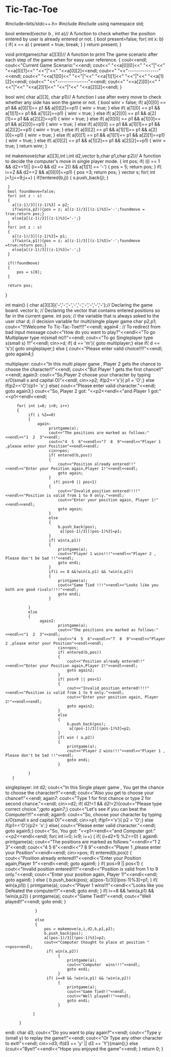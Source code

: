 # Tic-Tac-Toe
#include<bits/stdc++.h>
#include<iostream>
#include<vector>
using namespace std;

bool entered(vector<int> b , int a)// A function to check whether the position entered by user is already entered or not.
{
  bool present=false;
  for( int x: b)
  {
      if( x == a)
      {
          present = true;
          break;
      }
  }
  return present;
}

void printgame(char a[][3])// A function to print The game scenario after each step of the game when for easy user reference.
{
    cout<<endl;
    cout<<"Current Game Scenario:"<<endl;
    cout<<"       "<<a[0][0]<<"  "<<"|"<<"  "<<a[0][1]<<"  "<<"|"<<"  "<<a[0][2]<<endl;
    cout<<"      "<<"---------------"<<endl;
    cout<<"       "<<a[1][0]<<"  "<<"|"<<"  "<<a[1][1]<<"  "<<"|"<<"  "<<a[1][2]<<endl;
    cout<<"      "<<"---------------"<<endl;
    cout<<"       "<<a[2][0]<<"  "<<"|"<<"  "<<a[2][1]<<"  "<<"|"<<"  "<<a[2][2]<<endl;
}

bool win( char a[][3], char p1)// A function I use after every move to check whether any side has won the game or not.
{
    bool winr = false;
    if( a[0][0] == p1 && a[0][1]== p1 && a[0][2]==p1)
    {
        winr = true;
    }
    else if( a[1][0] == p1 && a[1][1]== p1 && a[1][2]==p1)
    {
        winr = true;
    }
    else if( a[2][0] == p1 && a[2][1]== p1 && a[2][2]==p1)
    {
        winr = true;
    }
    else if( a[0][0] == p1 && a[1][0]== p1 && a[2][0]==p1)
    {
        winr = true;
    }
    else  if( a[0][0] == p1 && a[1][1]== p1 && a[2][2]==p1)
    {
        winr = true;
    }
    else  if( a[0][2] == p1 && a[1][1]== p1 && a[2][0]==p1)
    {
        winr = true;
    }
    else  if( a[0][1] == p1 && a[1][1]== p1 && a[2][1]==p1)
    {
        winr = true;
    }
    else  if( a[0][2] == p1 && a[1][2]== p1 && a[2][2]==p1)
    {
        winr = true;
    }
    return winr;
}

int makemove(char a[][3],int i,int d2,vector<int> b,char p1,char p2)// A function to decide the computer's move in single player mode.
{
    int pos;
     if(  ((i == 1 && d2==1)|| (i==0 && d2 == 2)) && a[1][1] == '-')
     {
         pos = 5;
         return pos;
     }
     if( i==2 && d2==2 && a[0][0]==p1)
     {
         pos =3;
         return pos;
     }
     vector<int> s;
     for( int j=1;j<=9;j++)
     {
         if(!entered(b,j))
         {
             s.push_back(j);
         }

     }
     bool foundmove=false;
     for( int z : s)
     {
       a[(z-1)/3][(z-1)%3] = p2;
       if(win(a,p2)){pos = z; a[(z-1)/3][(z-1)%3]='-';foundmove = true;return pos;}
       else{a[(z-1)/3][(z-1)%3]='-';}
     }
     for( int z : s)
     {
       a[(z-1)/3][(z-1)%3]= p1;
       if(win(a,p1)){pos = z; a[(z-1)/3][(z-1)%3]='-';foundmove =true;return pos;}
       else{a[(z-1)/3][(z-1)%3]='-';}
     }

     if(!foundmove)
     {
         pos = s[0];
     }

     return pos;
}

int main()
{
  char a[3][3]{'-','-','-','-','-','-','-','-','-'};// Declaring the game board.
  vector<int> b;                                    // Declaring the vector that contains entered positions so far in the current game.
  int pos;                                          // the variable that is always asked to the user
  char d;                                           // decision variable for multi/single player game
  char p2,p1;
  cout<<"!!!Welcome To Tic-Tac-Toe!!!!"<<endl;
again4 :                                            // To redirect from bad input message
      cout<<"How do you want to play?"<<endl<<"To go Multiplayer type m(small m)!!"<<endl;
      cout<<"To go Singleplayer type s(small s) !!!"<<endl;
      cin>>d;
      if( d == 'm'){ goto multiplayer;}
      else if( d == 's'){ goto singleplayer;}
      else { cout<<"Please enter valid choice!!!!"<<endl; goto again4;}


  multiplayer:
      cout<<"In this multi player game , Player 2 gets the chance to choose the character!!"<<endl;
      cout<<"But Player 1 gets the first chance!!"<<endl;
      again3:
         cout<<"So,Player 2 choose your character by typing x/O(small x and capital O)"<<endl;
         cin>>p2;
         if(p2=='x'){ p1 = 'O';}
         else if(p2=='O'){p1= 'x';}
         else{ cout<<"Please enter valid character."<<endl; goto again3;}
         cout<<"So, Player 2 got: "<<p2<<endl<<"and Player 1 got:"<<p1<<endl<<endl;

         for( int i=0; i<9; i++)
         {
              if( i %2==0)
              {
                  again:
                       printgame(a);
                       cout<<"The positions are marked as follows:"<<endl<<"1  2  3"<<endl;
                       cout<<"4  5  6"<<endl<<"7  8  9"<<endl<<"Player 1 ,please enter your Position"<<endl<<endl;
                       cin>>pos;
                       if( entered(b,pos))
                       {
                           cout<<"Position already entered!!"<<endl<<"Enter your Position again,Player 1!"<<endl<<endl;
                           goto again;
                       }
                         if( pos>9 || pos<1)
                       {
                           cout<<"Invalid position entered!!!!"<<endl<<"Position is valid from 1 to 9 only."<<endl;
                           cout<<"Enter your position again, Player 1!"<<endl<<endl;
                           goto again;
                       }
                       else
                       {
                           b.push_back(pos);
                            a[(pos-1)/3][(pos-1)%3]=p1;
                       }
                       if( win(a,p1))
                       {
                           printgame(a);
                           cout<<"Player 1 wins!!!"<<endl<<"Player 2 , Please don't be Sad !!"<<endl;
                           goto endi;
                       }
                       if(i == 8 &&!win(a,p1) && !win(a,p2))
                       {
                           printgame(a);
                           cout<<"Game Tied !!!"<<endl<<"Looks like you both are good rivals!!!!"<<endl;
                           goto endi;
                       }

              }
              else
              {
                   again2:
                           printgame(a);
                           cout<<"The positions are marked as follows:"<<endl<<"1  2  3"<<endl;
                           cout<<"4  5  6"<<endl<<"7  8  9"<<endl<<"Player 2 ,please enter your Position"<<endl<<endl;
                           cin>>pos;
                           if( entered(b,pos))
                           {
                               cout<<"Position already entered!!"<<endl<<"Enter your Position again,Player 2!"<<endl<<endl;
                               goto again2;
                           }
                           if( pos>9 || pos<1)
                           {
                               cout<<"Invalid position entered!!!!"<<endl<<"Position is valid from 1 to 9 only."<<endl;
                               cout<<"Enter your position again, Player 2!"<<endl<<endl;
                               goto again2;
                           }
                           else
                           {
                               b.push_back(pos);
                                a[(pos-1)/3][(pos-1)%3]=p2;
                           }
                           if( win ( a,p2))
                           {
                               printgame(a);
                               cout<<"Player 2 wins!!!"<<endl<<"Player 1 , Please don't be Sad !!"<<endl;
                               goto endi;
                           }

              }
       }


  singleplayer:
      int d2;
      cout<<"In this Single player game , You get the chance to choose the character!!"<<endl;
      cout<<"Also you get to choose your chance!!"<<endl;
  again7:
      cout<<"Type 1 for first chance or type 2 for second chance."<<endl;
      cin>>d2;
      if( d2!=1 && d2!=2){cout<<"Please type correct choice.";goto again7;}
      cout<<"Let's see if you can beat the Computer!!!!"<<endl;
      again5:
         cout<<"So, choose your character by typing x/O(small x and capital O)"<<endl;
         cin>>p1;
         if(p1=='x'){ p2 = 'O';}
         else if(p1=='O'){p2= 'x';}
         else{ cout<<"Please enter valid character."<<endl; goto again5;}
         cout<<"So, You got: "<<p1<<endl<<"and Computer got:"<<p2<<endl<<endl;
         for( int i=0; i<9; i++)
         {
                  if( (i+d2+1) %2==0)
                  {
                  again6:
                           printgame(a);
                           cout<<"The positions are marked as follows:"<<endl<<"1  2  3"<<endl;
                           cout<<"4  5  6"<<endl<<"7  8  9"<<endl<<"Player 1 ,please enter your Position"<<endl<<endl;
                           cin>>pos;
                           if( entered(b,pos))
                           {
                               cout<<"Position already entered!!"<<endl<<"Enter your Position again,Player 1!"<<endl<<endl;
                               goto again6;
                           }
                             if( pos>9 || pos<1)
                           {
                               cout<<"Invalid position entered!!!!"<<endl<<"Position is valid from 1 to 9 only."<<endl;
                               cout<<"Enter your position again, Player 1!"<<endl<<endl;
                               goto again6;
                           }
                           else
                           {
                               b.push_back(pos);
                                a[(pos-1)/3][(pos-1)%3]=p1;
                           }
                           if( win(a,p1))
                           {
                               printgame(a);
                               cout<<"Player 1 wins!!!"<<endl<<"Looks like you Defeated the computer!!!"<<endl;
                               goto endi;
                           }
                           if( i==8 && !win(a,p1) && !win(a,p2))
                           {
                               printgame(a);
                               cout<<"Game Tied!!"<<endl;
                               cout<<"Well played!!"<<endl;
                               goto endi;
                           }

                 }

                 else
                 {
                     pos = makemove(a,i,d2,b,p1,p2);
                     b.push_back(pos);
                     a[(pos-1)/3][(pos-1)%3]=p2;
                     cout<<"Computer thought to place at position "<<pos<<endl;
                      if( win(a,p2))
                           {
                               printgame(a);
                               cout<<"Computer  wins!!!"<<endl;
                               goto endi;
                           }
                      if( i==8 && !win(a,p1) && !win(a,p2))
                           {
                               printgame(a);
                               cout<<"Game Tied!!"<<endl;
                               cout<<"Well played!!"<<endl;
                               goto endi;
                           }

                }

          }

  endi:
      char d3;
      cout<<"Do you want to play again?"<<endl;
      cout<<"Type y (small y) to replay the game!!"<<endl;
      cout<<"Or Type any other character to exit!"<<endl;
      cin>>d3;
      if(d3 == 'y' || d3 == 'Y'){main();}
      else {cout<<"Bye!!"<<endl<<"Hope you enjoyed the game"<<endl; }
  return 0;
}
